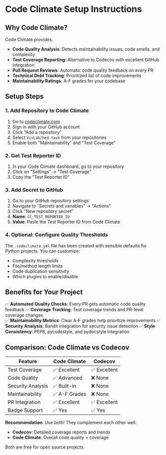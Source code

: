 # Code Climate Setup Instructions

## Why Code Climate?

Code Climate provides:
- **Code Quality Analysis**: Detects maintainability issues, code smells, and complexity
- **Test Coverage Reporting**: Alternative to Codecov with excellent GitHub integration
- **Pull Request Reviews**: Automatic code quality feedback on every PR
- **Technical Debt Tracking**: Prioritized list of code improvements
- **Maintainability Ratings**: A-F grades for your codebase

## Setup Steps

### 1. Add Repository to Code Climate

1. Go to [codeclimate.com](https://codeclimate.com)
2. Sign in with your GitHub account
3. Click "Add a repository"
4. Select `VisLab/hed-task` from your repositories
5. Enable both "Maintainability" and "Test Coverage"

### 2. Get Test Reporter ID

1. In your Code Climate dashboard, go to your repository
2. Click on "Settings" → "Test Coverage"
3. Copy the "Test Reporter ID"

### 3. Add Secret to GitHub

1. Go to your GitHub repository settings
2. Navigate to "Secrets and variables" → "Actions"
3. Click "New repository secret"
4. **Name**: `CC_TEST_REPORTER_ID`
5. **Value**: Paste the Test Reporter ID from Code Climate

### 4. Optional: Configure Quality Thresholds

The `.codeclimate.yml` file has been created with sensible defaults for Python projects. You can customize:
- Complexity thresholds
- File/method length limits
- Code duplication sensitivity
- Which plugins to enable/disable

## Benefits for Your Project

✅ **Automated Quality Checks**: Every PR gets automatic code quality feedback
✅ **Coverage Tracking**: Test coverage trends and PR-level coverage changes  
✅ **Maintainability Metrics**: Clear A-F grades help prioritize improvements
✅ **Security Analysis**: Bandit integration for security issue detection
✅ **Style Consistency**: PEP8, pycodestyle, and pydocstyle integration

## Comparison: Code Climate vs Codecov

| Feature | Code Climate | Codecov |
|---------|-------------|---------|
| Test Coverage | ✅ Excellent | ✅ Excellent |
| Code Quality | ✅ Advanced | ❌ None |
| Security Analysis | ✅ Built-in | ❌ None |
| Maintainability | ✅ A-F Grades | ❌ None |
| PR Integration | ✅ Excellent | ✅ Excellent |
| Badge Support | ✅ Yes | ✅ Yes |

**Recommendation**: Use both! They complement each other well:
- **Codecov**: Detailed coverage reports and trends
- **Code Climate**: Overall code quality + coverage

Both are free for open source projects.
